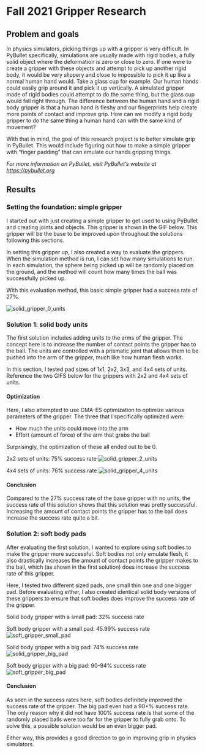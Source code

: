 # Fall 2021 Gripper Research 

## Problem and goals
In physics simulators, picking things up with a gripper is very difficult. In PyBullet specifically, simulations are usually made with rigid bodies, a fully solid object where the deformation is zero or close to zero. If one were to create a gripper with these objects and  attempt to pick up another rigid body, it would be very slippery and close to impossible to pick it up like a normal human hand would. Take a glass cup for example. Our human hands could easily grip around it and pick it up vertically. A simulated gripper made of rigid bodies could attempt to do the same thing, but the glass cup would fall right through. The difference between the human hand and a rigid body gripper is that a human hand is fleshy and our fingerprints help create more points of contact and improve grip. How can we modify a rigid body gripper to do the same thing a human hand can with the same kind of movement?

With that in mind, the goal of this research project is to better simulate grip in PyBullet. This would include figuring out how to make a simple gripper with “finger padding” that can emulate our hands gripping things. 

*For more information on PyBullet, visit PyBullet’s website at https://pybullet.org*

## Results

### Setting the foundation: simple gripper
I started out with just creating a simple gripper to get used to using PyBullet and creating joints and objects. This gripper is shown in the GIF below. This gripper will be the base to be improved upon throughout the solutions following this sections.

In setting this gripper up, I also created a way to evaluate the grippers. When the simulation method is run, I can set how many simulations to run. In each simulation, the sphere being picked up will be randomly placed on the ground, and the method will count how many times the ball was successfully picked up. 

With this evaluation method, this basic simple gripper had a success rate of 27%.

![solid_gripper_0_units](https://user-images.githubusercontent.com/30352267/145732871-fd206295-1444-4643-bb89-6523de294f72.gif)

### Solution 1: solid body units
The first solution includes adding units to the arms of the gripper. The concept here is to increase the number of contact points the gripper has to the ball. The units are controlled with a prismatic joint that allows them to be pushed into the arm of the gripper, much like how human flesh works. 

In this section, I tested pad sizes of 1x1, 2x2, 3x3, and 4x4 sets of units. Reference the two GIFS below for the grippers with 2x2 and 4x4 sets of units. 

#### Optimization
Here, I also attempted to use CMA-ES optimization to optimize various parameters of the gripper. The three that I specifically optimized were:
- How much the units could move into the arm
- Effort (amount of force) of the arm that grabs the ball

Surprisingly, the optimization of these all ended out to be 0. 

2x2 sets of units: 75% success rate
![solid_gripper_2_units](https://user-images.githubusercontent.com/30352267/145732872-f939aa01-8458-4d7c-a426-f9073e345b64.gif)

4x4 sets of units: 76% success rate
![solid_gripper_4_units](https://user-images.githubusercontent.com/30352267/145732874-9534f7a2-721c-4de1-be72-de6f9d8562d5.gif)

#### Conclusion
Compared to the 27% success rate of the base gripper with no units, the success rate of this solution shows that this solution was pretty successful. Increasing the amount of contact points the gripper has to the ball does increase the success rate quite a bit. 

### Solution 2: soft body pads
After evaluating the first solution, I wanted to explore using soft bodies to make the gripper more successful. Soft bodies not only emulate flesh, it also drastically increases the amount of contact points the gripper makes to the ball, which (as shown in the first solution) does increase the success rate of this gripper. 

Here, I tested two different sized pads, one small thin one and one bigger pad. Before evaluating either, I also created identical solid body versions of these grippers to ensure that soft bodies does improve the success rate of the gripper. 

Solid body gripper with a small pad: 32% success rate

Soft body gripper with a small pad: 45.99% success rate
![soft_gripper_small_pad](https://user-images.githubusercontent.com/30352267/145732870-f9e7a1f6-124f-4c54-983e-384a35023753.gif)

Solid body gripper with a big pad: 74% success rate
![solid_gripper_big_pad](https://user-images.githubusercontent.com/30352267/145732877-193d0b82-7a3c-4a65-96a1-48f6404316ee.gif)

Soft body gripper with a big pad: 90-94% success rate
![soft_gripper_big_pad](https://user-images.githubusercontent.com/30352267/145732956-3c982f84-6021-4bc3-b883-5edd97204bbc.gif)

#### Conclusion
As seen in the success rates here, soft bodies definitely improved the success rate of the gripper. The big pad even had a 90+% success rate. The only reason why it did not have 100% success rate is that some of the randomly placed balls were too far for the gripper to fully grab onto. To solve this, a possible solution would be an even bigger pad. 

Either way, this provides a good direction to go in improving grip in physics simulators.
